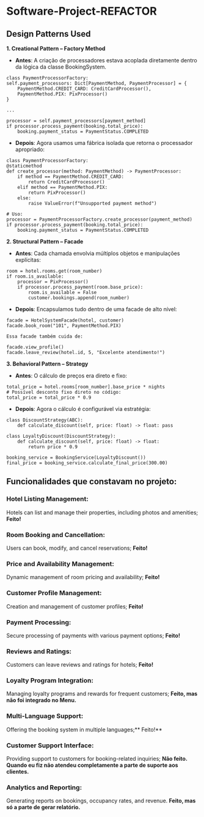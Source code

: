 # Software-Project-REFACTOR
## Design Patterns Used
**1. Creational Pattern – Factory Method** 
- **Antes**: A criação de processadores estava acoplada diretamente dentro da lógica da classe BookingSystem.
```
class PaymentProcessorFactory:
self.payment_processors: Dict[PaymentMethod, PaymentProcessor] = {
    PaymentMethod.CREDIT_CARD: CreditCardProcessor(),
    PaymentMethod.PIX: PixProcessor()
}

...

processor = self.payment_processors[payment_method]
if processor.process_payment(booking.total_price):
    booking.payment_status = PaymentStatus.COMPLETED
```
- **Depois**: Agora usamos uma fábrica isolada que retorna o processador apropriado:
```
class PaymentProcessorFactory:
@staticmethod
def create_processor(method: PaymentMethod) -> PaymentProcessor:
    if method == PaymentMethod.CREDIT_CARD:
        return CreditCardProcessor()
    elif method == PaymentMethod.PIX:
        return PixProcessor()
    else:
        raise ValueError(f"Unsupported payment method")

# Uso:
processor = PaymentProcessorFactory.create_processor(payment_method)
if processor.process_payment(booking.total_price):
    booking.payment_status = PaymentStatus.COMPLETED
```

**2. Structural Pattern – Facade** 
- **Antes**: Cada chamada envolvia múltiplos objetos e manipulações explícitas:
```
room = hotel.rooms.get(room_number)
if room.is_available:
    processor = PixProcessor()
    if processor.process_payment(room.base_price):
        room.is_available = False
        customer.bookings.append(room_number)
```
- **Depois**: Encapsulamos tudo dentro de uma facade de alto nível:
```
facade = HotelSystemFacade(hotel, customer)
facade.book_room("101", PaymentMethod.PIX)

Essa facade também cuida de:

facade.view_profile()
facade.leave_review(hotel.id, 5, "Excelente atendimento!")
```

**3. Behavioral Pattern – Strategy** 
- **Antes**: O cálculo de preços era direto e fixo:
```
total_price = hotel.rooms[room_number].base_price * nights
# Possível desconto fixo direto no código:
total_price = total_price * 0.9
```
- **Depois**: Agora o cálculo é configurável via estratégia:
```
class DiscountStrategy(ABC):
    def calculate_discount(self, price: float) -> float: pass

class LoyaltyDiscount(DiscountStrategy):
    def calculate_discount(self, price: float) -> float:
        return price * 0.9

booking_service = BookingService(LoyaltyDiscount())
final_price = booking_service.calculate_final_price(300.00)
```
## Funcionalidades que constavam no projeto:
### Hotel Listing Management:
Hotels can list and manage their properties, including photos and amenities; **Feito!**

### Room Booking and Cancellation:
Users can book, modify, and cancel reservations; **Feito!**

### Price and Availability Management:
Dynamic management of room pricing and availability; **Feito!**

### Customer Profile Management:
Creation and management of customer profiles; **Feito!**

### Payment Processing:
Secure processing of payments with various payment options; **Feito!**

### Reviews and Ratings:
Customers can leave reviews and ratings for hotels; **Feito!**

### Loyalty Program Integration:
Managing loyalty programs and rewards for frequent customers; **Feito, mas não foi integrado no Menu.**

### Multi-Language Support:
Offering the booking system in multiple languages;** Feito!**

### Customer Support Interface:
Providing support to customers for booking-related inquiries; **Não feito. Quando eu fiz não atendeu completamente a parte de suporte aos clientes.**

### Analytics and Reporting:
Generating reports on bookings, occupancy rates, and revenue. **Feito, mas só a parte de gerar relatório.**
